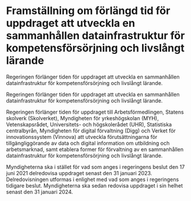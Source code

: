 # Framställning om förlängd tid för uppdraget att utveckla en sammanhållen datainfrastruktur för kompetensförsörjning och livslångt lärande

Regeringen förlänger tiden för uppdraget att utveckla en sammanhållen datainfrastruktur för kompetensförsörjning och livslångt lärande.

Regeringen förlänger tiden för uppdraget att utveckla en sammanhållen datainfrastruktur för kompetensförsörjning och livslångt lärande.

Regeringen förlänger tiden för uppdraget till Arbetsförmedlingen, Statens skolverk (Skolverket), Myndigheten för yrkeshögskolan (MYH), Vetenskapsrådet, Universitets- och högskolerådet (UHR), Statistiska centralbyrån, Myndigheten för digital förvaltning (Digg) och Verket för innovationssystem (Vinnova) att utveckla förutsättningarna för tillgängliggörande av data och digital information om utbildning och arbetsmarknad, samt etablera former för förvaltning av en sammanhållen datainfrastruktur för kompetensförsörjning och livslångt lärande.

Myndigheterna ska i stället för vad som anges i regeringens beslut den 17 juni 2021 delredovisa uppdraget senast den 31 januari 2023. Delredovisningen utformas i enlighet med vad som anges i regeringens tidigare beslut. Myndigheterna ska sedan redovisa uppdraget i sin helhet senast den 31 januari 2024.
